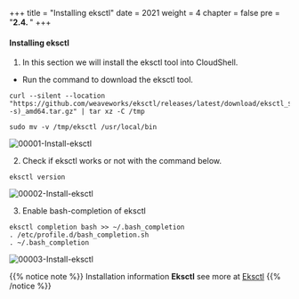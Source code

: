 +++
title = "Installing eksctl"
date = 2021
weight = 4
chapter = false
pre = "<b>2.4. </b>"
+++

#### Installing eksctl

1. In this section we will install the eksctl tool into CloudShell.
- Run the command to download the eksctl tool.
```
curl --silent --location "https://github.com/weaveworks/eksctl/releases/latest/download/eksctl_$(uname -s)_amd64.tar.gz" | tar xz -C /tmp

sudo mv -v /tmp/eksctl /usr/local/bin

```
![00001-Install-eksctl](/000062_CICDonEKS/images/2-Preparation-steps/4-Install-eksctl/00001-Install-eksctl.png?width=90pc)

2. Check if eksctl works or not with the command below.
```
eksctl version

```
![00002-Install-eksctl](/000062_CICDonEKS/images/2-Preparation-steps/4-Install-eksctl/00002-Install-eksctl.png?width=90pc)

3. Enable bash-completion of eksctl
```
eksctl completion bash >> ~/.bash_completion
. /etc/profile.d/bash_completion.sh
. ~/.bash_completion

```
![00003-Install-eksctl](/000062_CICDonEKS/images/2-Preparation-steps/4-Install-eksctl/00003-Install-eksctl.png?width=90pc)


{{% notice note %}}
Installation information **Eksctl** see more at [Eksctl](https://docs.aws.amazon.com/eks/latest/userguide/eksctl.html)
{{% /notice %}}
